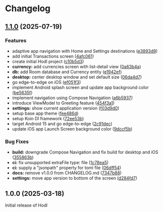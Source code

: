 # Changelog

## [1.1.0](https://github.com/digrec/hodl/compare/Hodl-v1.0.0...Hodl-v1.1.0) (2025-07-19)


### Features

* adaptive app navigation with Home and Settings destinations ([e3893d9](https://github.com/digrec/hodl/commit/e3893d9d9010b3e3a31f4717641eead667c6ac5e))
* add initial Transactions screen ([4afc061](https://github.com/digrec/hodl/commit/4afc061857d9d311bb89b3e9244e9c79e683d5a4))
* create initial Hodl project ([c10b5d3](https://github.com/digrec/hodl/commit/c10b5d31419007ad6c5d591766bea6d1afccdc96))
* **currency:** add currencies screen with list-detail view ([0a63b4a](https://github.com/digrec/hodl/commit/0a63b4a521ff35bc873cec8902b2c7a9b9beb213))
* **db:** add Room database and Currency entity ([e1942ef](https://github.com/digrec/hodl/commit/e1942efc05b5d63f99fc105a743675e2ce5fc585))
* **desktop:** center desktop window and set default size ([06da4d7](https://github.com/digrec/hodl/commit/06da4d7f49f978d69f2ff1990b1ff141dba4eddb))
* go edge-to-edge on iOS ([ef051f3](https://github.com/digrec/hodl/commit/ef051f346e9cfe6dd43818720e6e068f18ff9963))
* implement Android splash screen and update app background color ([be5635f](https://github.com/digrec/hodl/commit/be5635f3520939d719fbb3e15e6078bfd242ecc0))
* implement navigation using Compose Navigation ([a6b5937](https://github.com/digrec/hodl/commit/a6b5937c12c9d1cf7bc545cd67d905e920a30bc9))
* introduce ViewModel to Greeting feature ([454f3a1](https://github.com/digrec/hodl/commit/454f3a12d7466b0d4d27456133db38ea753833e4))
* **settings:** show current application version ([f03d9d0](https://github.com/digrec/hodl/commit/f03d9d04c59925a4894e8967efc077070c535ad1))
* setup base app theme ([fee486d](https://github.com/digrec/hodl/commit/fee486d16f11893dd8c2696408fe2b6760a8cc77))
* setup Koin DI framework ([72ee53b](https://github.com/digrec/hodl/commit/72ee53bc19b9cc8cce74010914f368b9d29c1e9c))
* target Android 15 and go edge-to-edge ([2c91dec](https://github.com/digrec/hodl/commit/2c91dec35ebd6769a6748eb0ee3b2f1100df76b8))
* update iOS app Launch Screen background color ([9dccf5b](https://github.com/digrec/hodl/commit/9dccf5bef0ef5d0c87daf4de9041f094653b6f0c))


### Bug Fixes

* **build:** downgrade Compose Navigation and fix build for desktop and iOS ([355863b](https://github.com/digrec/hodl/commit/355863b2874a34f136b24499f8ec83f2be5a2034))
* **ci:** fix unsupported extraFile type: file ([1c78ea5](https://github.com/digrec/hodl/commit/1c78ea559d4c3b5732d2a6ea792e7418bbfe88f6))
* **ci:** supply a "jsonpath" property for toml file ([06dff54](https://github.com/digrec/hodl/commit/06dff541ad9dcfe27c4f6bbb92dd09cd3a6e6a55))
* **docs:** remove v1.0.0 from CHANGELOG.md ([7347b88](https://github.com/digrec/hodl/commit/7347b886bb3bc47c862dd020199cd6228c9e3f33))
* **settings:** move app version to bottom of the screen ([d284fd7](https://github.com/digrec/hodl/commit/d284fd7e2a0ed4ba0bf385ffdedd34295edc4b82))

## 1.0.0 (2025-03-18)

Initial release of Hodl
